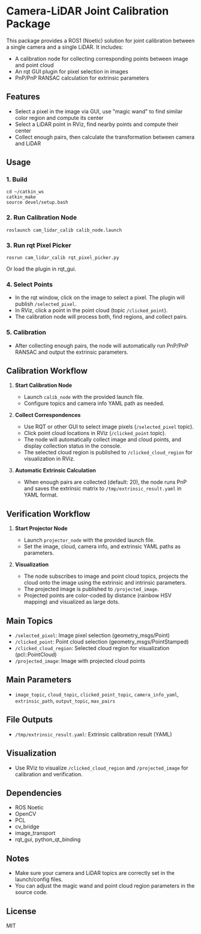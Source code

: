 # Camera-LiDAR Joint Calibration Package

This package provides a ROS1 (Noetic) solution for joint calibration between a single camera and a single LiDAR. It includes:
- A calibration node for collecting corresponding points between image and point cloud
- An rqt GUI plugin for pixel selection in images
- PnP/PnP RANSAC calculation for extrinsic parameters

## Features
- Select a pixel in the image via GUI, use "magic wand" to find similar color region and compute its center
- Select a LiDAR point in RViz, find nearby points and compute their center
- Collect enough pairs, then calculate the transformation between camera and LiDAR

## Usage
### 1. Build
```
cd ~/catkin_ws
catkin_make
source devel/setup.bash
```

### 2. Run Calibration Node
```
roslaunch cam_lidar_calib calib_node.launch
```

### 3. Run rqt Pixel Picker
```
rosrun cam_lidar_calib rqt_pixel_picker.py
```
Or load the plugin in rqt_gui.

### 4. Select Points
- In the rqt window, click on the image to select a pixel. The plugin will publish `/selected_pixel`.
- In RViz, click a point in the point cloud (topic `/clicked_point`).
- The calibration node will process both, find regions, and collect pairs.

### 5. Calibration
- After collecting enough pairs, the node will automatically run PnP/PnP RANSAC and output the extrinsic parameters.

## Calibration Workflow

1. **Start Calibration Node**
   - Launch `calib_node` with the provided launch file.
   - Configure topics and camera info YAML path as needed.

2. **Collect Correspondences**
   - Use RQT or other GUI to select image pixels (`/selected_pixel` topic).
   - Click point cloud locations in RViz (`/clicked_point` topic).
   - The node will automatically collect image and cloud points, and display collection status in the console.
   - The selected cloud region is published to `/clicked_cloud_region` for visualization in RViz.

3. **Automatic Extrinsic Calculation**
   - When enough pairs are collected (default: 20), the node runs PnP and saves the extrinsic matrix to `/tmp/extrinsic_result.yaml` in YAML format.

## Verification Workflow

1. **Start Projector Node**
   - Launch `projector_node` with the provided launch file.
   - Set the image, cloud, camera info, and extrinsic YAML paths as parameters.

2. **Visualization**
   - The node subscribes to image and point cloud topics, projects the cloud onto the image using the extrinsic and intrinsic parameters.
   - The projected image is published to `/projected_image`.
   - Projected points are color-coded by distance (rainbow HSV mapping) and visualized as large dots.

## Main Topics
- `/selected_pixel`: Image pixel selection (geometry_msgs/Point)
- `/clicked_point`: Point cloud selection (geometry_msgs/PointStamped)
- `/clicked_cloud_region`: Selected cloud region for visualization (pcl::PointCloud<PointXYZI>)
- `/projected_image`: Image with projected cloud points

## Main Parameters
- `image_topic`, `cloud_topic`, `clicked_point_topic`, `camera_info_yaml`, `extrinsic_path`, `output_topic`, `max_pairs`

## File Outputs
- `/tmp/extrinsic_result.yaml`: Extrinsic calibration result (YAML)

## Visualization
- Use RViz to visualize `/clicked_cloud_region` and `/projected_image` for calibration and verification.

## Dependencies
- ROS Noetic
- OpenCV
- PCL
- cv_bridge
- image_transport
- rqt_gui, python_qt_binding

## Notes
- Make sure your camera and LiDAR topics are correctly set in the launch/config files.
- You can adjust the magic wand and point cloud region parameters in the source code.

## License
MIT
